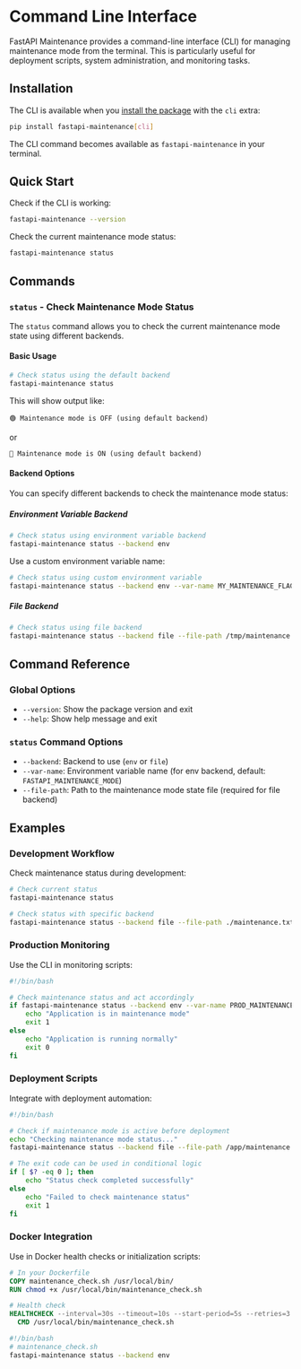 # Command Line Interface

FastAPI Maintenance provides a command-line interface (CLI) for managing maintenance mode from the terminal. This is particularly useful for deployment scripts, system administration, and monitoring tasks.

## Installation

The CLI is available when you [install the package](./install.md#optional-dependencies) with the `cli` extra:

```bash
pip install fastapi-maintenance[cli]
```

The CLI command becomes available as `fastapi-maintenance` in your terminal.

## Quick Start

Check if the CLI is working:

```bash
fastapi-maintenance --version
```

Check the current maintenance mode status:

```bash
fastapi-maintenance status
```

## Commands

### `status` - Check Maintenance Mode Status

The `status` command allows you to check the current maintenance mode state using different backends.

#### Basic Usage

```bash
# Check status using the default backend
fastapi-maintenance status
```

This will show output like:
```
🟢 Maintenance mode is OFF (using default backend)
```

or

```
🔴 Maintenance mode is ON (using default backend)
```

#### Backend Options

You can specify different backends to check the maintenance mode status:

##### Environment Variable Backend

```bash
# Check status using environment variable backend
fastapi-maintenance status --backend env
```

Use a custom environment variable name:

```bash
# Check status using custom environment variable
fastapi-maintenance status --backend env --var-name MY_MAINTENANCE_FLAG
```

##### File Backend

```bash
# Check status using file backend
fastapi-maintenance status --backend file --file-path /tmp/maintenance.txt
```

## Command Reference

### Global Options

- `--version`: Show the package version and exit
- `--help`: Show help message and exit

### `status` Command Options

- `--backend`: Backend to use (`env` or `file`)
- `--var-name`: Environment variable name (for env backend, default: `FASTAPI_MAINTENANCE_MODE`)
- `--file-path`: Path to the maintenance mode state file (required for file backend)

## Examples

### Development Workflow

Check maintenance status during development:

```bash
# Check current status
fastapi-maintenance status

# Check status with specific backend
fastapi-maintenance status --backend file --file-path ./maintenance.txt
```

### Production Monitoring

Use the CLI in monitoring scripts:

```bash
#!/bin/bash

# Check maintenance status and act accordingly
if fastapi-maintenance status --backend env --var-name PROD_MAINTENANCE_MODE | grep -q "ON"; then
    echo "Application is in maintenance mode"
    exit 1
else
    echo "Application is running normally"
    exit 0
fi
```

### Deployment Scripts

Integrate with deployment automation:

```bash
#!/bin/bash

# Check if maintenance mode is active before deployment
echo "Checking maintenance mode status..."
fastapi-maintenance status --backend file --file-path /app/maintenance.txt

# The exit code can be used in conditional logic
if [ $? -eq 0 ]; then
    echo "Status check completed successfully"
else
    echo "Failed to check maintenance status"
    exit 1
fi
```

### Docker Integration

Use in Docker health checks or initialization scripts:

```dockerfile
# In your Dockerfile
COPY maintenance_check.sh /usr/local/bin/
RUN chmod +x /usr/local/bin/maintenance_check.sh

# Health check
HEALTHCHECK --interval=30s --timeout=10s --start-period=5s --retries=3 \
  CMD /usr/local/bin/maintenance_check.sh
```

```bash
#!/bin/bash
# maintenance_check.sh
fastapi-maintenance status --backend env
```
